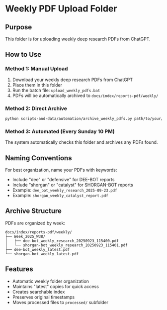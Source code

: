# Weekly PDF Upload Folder

## Purpose
This folder is for uploading weekly deep research PDFs from ChatGPT.

## How to Use

### Method 1: Manual Upload
1. Download your weekly deep research PDFs from ChatGPT
2. Place them in this folder
3. Run the batch file: `upload_weekly_pdfs.bat`
4. PDFs will be automatically archived to `docs/index/reports-pdf/weekly/`

### Method 2: Direct Archive
```bash
python scripts-and-data/automation/archive_weekly_pdfs.py path/to/your/file.pdf
```

### Method 3: Automated (Every Sunday 10 PM)
The system automatically checks this folder and archives any PDFs found.

## Naming Conventions
For best organization, name your PDFs with keywords:
- Include "dee" or "defensive" for DEE-BOT reports
- Include "shorgan" or "catalyst" for SHORGAN-BOT reports
- Example: `dee_bot_weekly_research_2025-09-23.pdf`
- Example: `shorgan_weekly_catalyst_report.pdf`

## Archive Structure
PDFs are organized by week:
```
docs/index/reports-pdf/weekly/
├── Week_2025_W38/
│   ├── dee-bot_weekly_research_20250923_115400.pdf
│   └── shorgan-bot_weekly_research_20250923_115401.pdf
├── dee-bot_weekly_latest.pdf
└── shorgan-bot_weekly_latest.pdf
```

## Features
- Automatic weekly folder organization
- Maintains "latest" copies for quick access
- Creates searchable index
- Preserves original timestamps
- Moves processed files to `processed/` subfolder